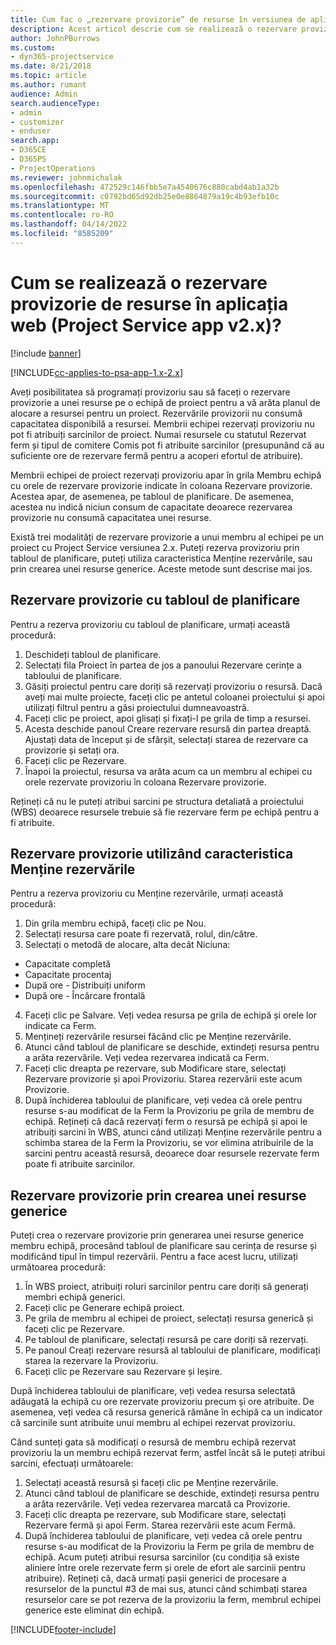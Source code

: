 ```yaml
---
title: Cum fac o „rezervare provizorie” de resurse în versiunea de aplicație 2.x?
description: Acest articol descrie cum se realizează o rezervare provizorie pentru membrii echipei de proiect cu Project Service.
author: JohnPBurrows
ms.custom:
- dyn365-projectservice
ms.date: 8/21/2018
ms.topic: article
ms.author: rumant
audience: Admin
search.audienceType:
- admin
- customizer
- enduser
search.app:
- D365CE
- D365PS
- ProjectOperations
ms.reviewer: johnmichalak
ms.openlocfilehash: 472529c146fbb5e7a4540676c880cabd4ab1a32b
ms.sourcegitcommit: c0792bd65d92db25e0e8864879a19c4b93efb10c
ms.translationtype: MT
ms.contentlocale: ro-RO
ms.lasthandoff: 04/14/2022
ms.locfileid: "8585209"
---
```

# <a name="how-do-i-soft-book-resources-in-the-web-app-project-service-app-v2x"></a>Cum se realizează o rezervare provizorie de resurse în aplicația web (Project Service app v2.x)?

[!include [banner](../includes/psa-now-project-operations.md)]

[!INCLUDE[cc-applies-to-psa-app-1.x-2.x](../includes/cc-applies-to-psa-app-1x-2x.md)]

Aveți posibilitatea să programați provizoriu sau să faceți o rezervare provizorie a unei resurse pe o echipă de proiect pentru a vă arăta planul de alocare a resursei pentru un proiect. Rezervările provizorii nu consumă capacitatea disponibilă a resursei. Membrii echipei rezervați provizoriu nu pot fi atribuiți sarcinilor de proiect. Numai resursele cu statutul Rezervat ferm și tipul de comitere Comis pot fi atribuite sarcinilor (presupunând că au suficiente ore de rezervare fermă pentru a acoperi efortul de atribuire).

Membrii echipei de proiect rezervați provizoriu apar în grila Membru echipă cu orele de rezervare provizorie indicate în coloana Rezervare provizorie. Acestea apar, de asemenea, pe tabloul de planificare. De asemenea, acestea nu indică niciun consum de capacitate deoarece rezervarea provizorie nu consumă capacitatea unei resurse.

Există trei modalități de rezervare provizorie a unui membru al echipei pe un proiect cu Project Service versiunea 2.x. Puteți rezerva provizoriu prin tabloul de planificare, puteți utiliza caracteristica Menține rezervările, sau prin crearea unei resurse generice. Aceste metode sunt descrise mai jos.

## <a name="soft-book-with-the-schedule-board"></a>Rezervare provizorie cu tabloul de planificare

Pentru a rezerva provizoriu cu tabloul de planificare, urmați această procedură: 
1. Deschideți tabloul de planificare.
2. Selectați fila Proiect în partea de jos a panoului Rezervare cerințe a tabloului de planificare.
3. Găsiți proiectul pentru care doriți să rezervați provizoriu o resursă. Dacă aveți mai multe proiecte, faceți clic pe antetul coloanei proiectului și apoi utilizați filtrul pentru a găsi proiectului dumneavoastră.
4. Faceți clic pe proiect, apoi glisați și fixați-l pe grila de timp a resursei.
5. Acesta deschide panoul Creare rezervare resursă din partea dreaptă. Ajustați data de început și de sfârșit, selectați starea de rezervare ca provizorie și setați ora. 
6. Faceți clic pe Rezervare.
7. Înapoi la proiectul, resursa va arăta acum ca un membru al echipei cu orele rezervate provizoriu în coloana Rezervare provizorie.

Rețineți că nu le puteți atribui sarcini pe structura detaliată a proiectului (WBS) deoarece resursele trebuie să fie rezervare ferm pe echipă pentru a fi atribuite.

## <a name="soft-book-using-the-maintain-bookings-feature"></a>Rezervare provizorie utilizând caracteristica Menține rezervările

Pentru a rezerva provizoriu cu Menține rezervările, urmați această procedură:
1. Din grila membru echipă, faceți clic pe Nou.
2. Selectați resursa care poate fi rezervată, rolul, din/către.
3. Selectați o metodă de alocare, alta decât Niciuna:
- Capacitate completă
- Capacitate procentaj
- După ore - Distribuiți uniform
- După ore - Încărcare frontală
4. Faceți clic pe Salvare. Veți vedea resursa pe grila de echipă și orele lor indicate ca Ferm.
5. Mențineți rezervările resursei făcând clic pe Menține rezervările.
6. Atunci când tabloul de planificare se deschide, extindeți resursa pentru a arăta rezervările. Veți vedea rezervarea indicată ca Ferm.
7. Faceți clic dreapta pe rezervare, sub Modificare stare, selectați Rezervare provizorie și apoi Provizoriu. Starea rezervării este acum Provizorie.
8. După închiderea tabloului de planificare, veți vedea că orele pentru resurse s-au modificat de la Ferm la Provizoriu pe grila de membru de echipă.
Rețineți că dacă rezervați ferm o resursă pe echipă și apoi le atribuiți sarcini în WBS, atunci când utilizați Menține rezervările pentru a schimba starea de la Ferm la Provizoriu, se vor elimina atribuirile de la sarcini pentru această resursă, deoarece doar resursele rezervate ferm poate fi atribuite sarcinilor.

## <a name="soft-book-by-creating-a-generic-resource"></a>Rezervare provizorie prin crearea unei resurse generice

Puteți crea o rezervare provizorie prin generarea unei resurse generice membru echipă, procesând tabloul de planificare sau cerința de resurse și modificând tipul în timpul rezervării.
Pentru a face acest lucru, utilizați următoarea procedură:

1. În WBS proiect, atribuiți roluri sarcinilor pentru care doriți să generați membri echipă generici.
2. Faceți clic pe Generare echipă proiect.
3. Pe grila de membru al echipei de proiect, selectați resursa generică și faceți clic pe Rezervare.
4. Pe tabloul de planificare, selectați resursă pe care doriți să rezervați.
5. Pe panoul Creați rezervare resursă al tabloului de planificare, modificați starea la rezervare la Provizoriu.
6. Faceți clic pe Rezervare sau Rezervare și Ieșire.

După închiderea tabloului de planificare, veți vedea resursa selectată adăugată la echipă cu ore rezervate provizoriu precum și ore atribuite. De asemenea, veți vedea că resursa generică rămâne în echipă ca un indicator că sarcinile sunt atribuite unui membru al echipei rezervat provizoriu.

Când sunteți gata să modificați o resursă de membru echipă rezervat provizoriu la un membru echipă rezervat ferm, astfel încât să le puteți atribui sarcini, efectuați următoarele:

1. Selectați această resursă și faceți clic pe Menține rezervările.
2. Atunci când tabloul de planificare se deschide, extindeți resursa pentru a arăta rezervările. Veți vedea rezervarea marcată ca Provizorie.
3. Faceți clic dreapta pe rezervare, sub Modificare stare, selectați Rezervare fermă și apoi Ferm. Starea rezervării este acum Fermă.
4. După închiderea tabloului de planificare, veți vedea că orele pentru resurse s-au modificat de la Provizoriu la Ferm pe grila de membru de echipă. Acum puteți atribui resursa sarcinilor (cu condiția să existe aliniere între orele rezervate ferm și orele de efort ale sarcinii pentru atribuire). Rețineți că, dacă urmați pașii generici de procesare a resurselor de la punctul #3 de mai sus, atunci când schimbați starea resurselor care se pot rezerva de la provizoriu la ferm, membrul echipei generice este eliminat din echipă.


[!INCLUDE[footer-include](../includes/footer-banner.md)]
